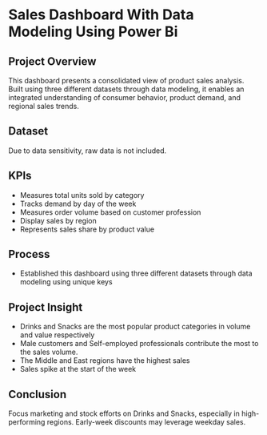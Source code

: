 # Sales Dashboard With Data Modeling Using Power Bi

## Project Overview
This dashboard presents a consolidated view of product sales analysis. Built using three different datasets through data modeling, it enables an integrated understanding of consumer behavior, product demand, and regional sales trends.

## Dataset 
Due to data sensitivity, raw data is not included.

## KPIs
-	Measures total units sold by category		
-	Tracks demand by day of the week	
-	Measures order volume based on customer profession	
-	Display sales by region			
-	Represents sales share by product value

## Process
-	Established this dashboard using three different datasets through data modeling using unique keys

## Project Insight
-	Drinks and Snacks are the most popular product categories in volume and value respectively
-	Male customers and Self-employed professionals contribute the most to the sales volume.
-	The Middle and East regions have the highest sales
-	Sales spike at the start of the week 

## Conclusion  
Focus marketing and stock efforts on Drinks and Snacks, especially in high-performing regions. Early-week discounts may leverage weekday sales.  






